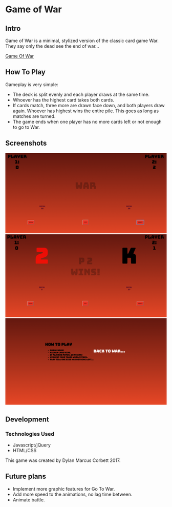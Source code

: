 # Game of War
## Intro
Game of War is a minimal, stylized version of the classic card game War. They say only the dead see the end of war...

[Game Of War](https://dylmarcor.github.io/theGameOfWar)
## How To Play
Gameplay is very simple:
* The deck is split evenly and each player draws at the same time.
* Whoever has the highest card takes both cards. 
* If cards match, three more are drawn face down, and both players draw again. Whoever has highest wins the entire pile. This goes as long as matches are turned.
* The game ends when one player has no more cards left or not enough to go to War.
## Screenshots
![War01](images/war1.png)
![War03](images/war3.png)
![War02](images/war2.png)
## Development
### Technologies Used
* Javascript/jQuery
* HTML/CSS

This game was created by Dylan Marcus Corbett 2017.
## Future plans
* Implement more graphic features for Go To War.
* Add more speed to the animations, no lag time between.
* Animate battle.